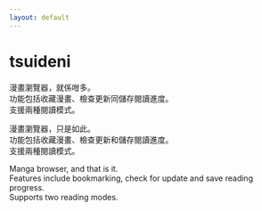 ```yaml
---
layout: default
---
```


# tsuideni
漫畫瀏覽器，就係咁多。<br />
功能包括收藏漫畫、檢查更新同儲存閱讀進度。<br />
支援兩種閱讀模式。

漫畫瀏覽器，只是如此。<br />
功能包括收藏漫畫、檢查更新和儲存閱讀進度。<br />
支援兩種閱讀模式。

Manga browser, and that is it.<br />
Features include bookmarking, check for update and save reading progress.<br />
Supports two reading modes.